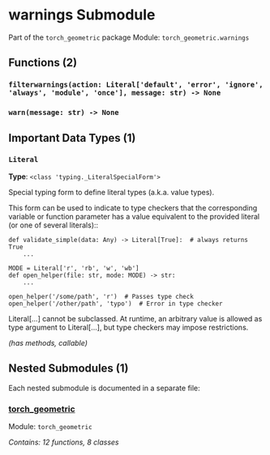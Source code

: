 # warnings Submodule

Part of the `torch_geometric` package
Module: `torch_geometric.warnings`

## Functions (2)

### `filterwarnings(action: Literal['default', 'error', 'ignore', 'always', 'module', 'once'], message: str) -> None`

### `warn(message: str) -> None`

## Important Data Types (1)

### `Literal`
**Type**: `<class 'typing._LiteralSpecialForm'>`

Special typing form to define literal types (a.k.a. value types).

This form can be used to indicate to type checkers that the corresponding
variable or function parameter has a value equivalent to the provided
literal (or one of several literals)::

    def validate_simple(data: Any) -> Literal[True]:  # always returns True
        ...

    MODE = Literal['r', 'rb', 'w', 'wb']
    def open_helper(file: str, mode: MODE) -> str:
        ...

    open_helper('/some/path', 'r')  # Passes type check
    open_helper('/other/path', 'typo')  # Error in type checker

Literal[...] cannot be subclassed. At runtime, an arbitrary value
is allowed as type argument to Literal[...], but type checkers may
impose restrictions.

*(has methods, callable)*

## Nested Submodules (1)

Each nested submodule is documented in a separate file:

### [torch_geometric](./warnings/torch_geometric.md)
Module: `torch_geometric`

*Contains: 12 functions, 8 classes*
